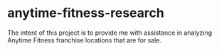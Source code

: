 # anytime-fitness-research
The intent of this project is to provide me with assistance in analyzing Anytime Fitness franchise locations that are for sale.
